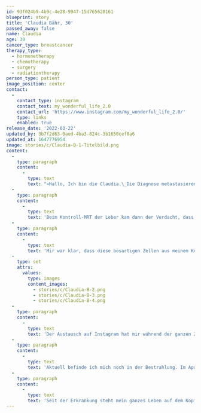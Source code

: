 ```yaml
---
id: 93f024b9-4b9c-4e28-9947-15d765620161
blueprint: story
title: 'Claudia Bähr, 30'
passed_away: false
name: Claudia
age: 30
cancer_type: breastcancer
therapy_type:
  - hormonetherapy
  - chemotherapy
  - surgery
  - radiationtherapy
person_type: patient
image_position: center
contact:
  -
    contact_type: instagram
    contact_text: my_wonderful_life_2.0
    contact_url: 'https://www.instagram.com/my_wonderful_life_2.0/'
    type: links
    enabled: true
release_date: '2022-03-22'
updated_by: 3b7f2d63-0aed-4ba3-824c-3b1650cef8a6
updated_at: 1647776954
image: stories/c/Claudia-B-1-Titelbild.png
content:
  -
    type: paragraph
    content:
      -
        type: text
        text: "»Hallo, Ich bin die Claudia.\_Die Diagnose metastasierender Brustkrebs habe ich im April 2021 im Alter von 30 Jahren bekommen. Im April hieß es sogar eigentlich noch, dass ich in der Leber einen gutartigen Tumor hätte und es keine Metastase gäbe.\_Also wurde ich klassisch auf Brustkrebs behandelt, mit 16 Zyklen Chemotherapie, 4x EC und 12x Paclitaxel. Im Anschluss wurde ich brusterhaltend operiert."
  -
    type: paragraph
    content:
      -
        type: text
        text: 'Beim Kontroll-MRT der Leber kam dann der Verdacht, dass es sich doch um eine Metastase handelt und auch neue hinzugekommen sind. Kurz vor Weihnachten wurde dann eine Biopsie von der Leber gemacht. Am 3. Januar bekam ich schließlich die Bestätigung, dass es sich tatsächlich um Metastasen handelte. – Das war der Tiefpunkt meiner Erkrankung, denn damit wurde mir eine Chance auf Heilung verwehrt.'
  -
    type: paragraph
    content:
      -
        type: text
        text: 'Mir war klar, dass diese bösartigen Zellen aus meinem Körper rausmüssen. So kam es dazu, dass ich auf Instagram nach Frauen gesucht hatte, die in der gleichen Situation waren. Durch ihre Erfahrungen konnte ich profitieren und so bin ich über 400 km nach Hannover gereist. Dort wurde eine Metastase operativ entfernt und sieben weitere während der Operation noch verkocht.'
  -
    type: set
    attrs:
      values:
        type: images
        content_images:
          - stories/c/Claudia-B-2.png
          - stories/c/Claudia-B-3.png
          - stories/c/Claudia-B-4.png
  -
    type: paragraph
    content:
      -
        type: text
        text: 'Der Austausch auf Instagram hat mir während der ganzen Zeit viel Halt gegeben. Was auch der Grund ist, hier offen über meine Erkrankung zu schreiben.'
  -
    type: paragraph
    content:
      -
        type: text
        text: 'Aktuell befinde ich mich noch in der Bestrahlung. Im April starte ich dann mit meiner Dauertherapie. Da meine Tumorzellen Hormonrezeptoren haben, bekomme ich eine Antihormontherapie und zusätzlich dann noch einen CDK 4/6 Inhibitor.'
  -
    type: paragraph
    content:
      -
        type: text
        text: 'Seit der Erkrankung steht mein ganzes Leben auf dem Kopf. Aber ich werde mich von meiner Diagnose nicht unterkriegen lassen. Denn ich will leben und noch die ganze Welt bereisen.«'
---
```

